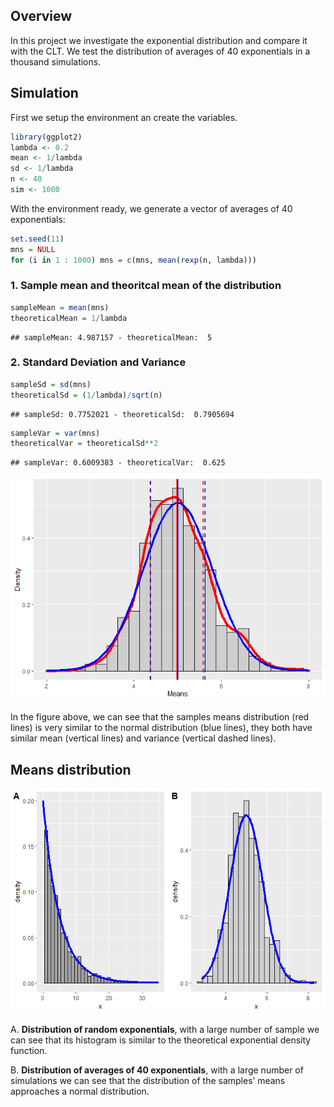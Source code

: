 Overview
--------

In this project we investigate the exponential distribution and compare
it with the CLT. We test the distribution of averages of 40 exponentials
in a thousand simulations.

Simulation
----------

First we setup the environment an create the variables.

``` r
library(ggplot2)
lambda <- 0.2
mean <- 1/lambda
sd <- 1/lambda
n <- 40
sim <- 1000
```

With the environment ready, we generate a vector of averages of 40
exponentials:

``` r
set.seed(11) 
mns = NULL
for (i in 1 : 1000) mns = c(mns, mean(rexp(n, lambda)))
```

### 1. Sample mean and theoritcal mean of the distribution

``` r
sampleMean = mean(mns)
theoreticalMean = 1/lambda
```

    ## sampleMean: 4.987157 - theoreticalMean:  5

### 2. Standard Deviation and Variance

``` r
sampleSd = sd(mns)
theoreticalSd = (1/lambda)/sqrt(n)
```

    ## sampleSd: 0.7752021 - theoreticalSd:  0.7905694

``` r
sampleVar = var(mns)
theoreticalVar = theoreticalSd**2
```

    ## sampleVar: 0.6009383 - theoreticalVar:  0.625

![](week4_part1_files/figure-markdown_github/unnamed-chunk-9-1.png)

In the figure above, we can see that the samples means distribution (red
lines) is very similar to the normal distribution (blue lines), they
both have similar mean (vertical lines) and variance (vertical dashed
lines).

Means distribution
------------------

![](week4_part1_files/figure-markdown_github/unnamed-chunk-10-1.png)

A. **Distribution of random exponentials**, with a large number of
sample we can see that its histogram is similar to the theoretical
exponential density function.

B. **Distribution of averages of 40 exponentials**, with a large number
of simulations we can see that the distribution of the samples’ means
approaches a normal distribution.
